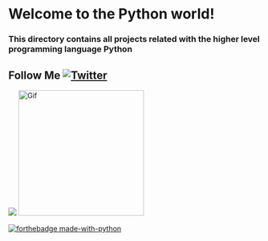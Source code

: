 # Welcome to the Python world!

### This directory contains all projects related with the higher level programming language Python

## Follow Me [![Twitter](https://img.shields.io/twitter/url/https/twitter.com/shell_terminal.svg?style=social&label=Follow%20%40shell_terminal)](https://twitter.com/shell_terminal) <a href ="facebook.com/shell.terminal">
<img src="https://img.shields.io/badge/Facebook-1877F2?style=for-the-badge&logo=facebook&logoColor=white"></a>
<a href="https://github.com/Shell-thon/alx-higher_level_programming">
  <img src="https://i.gifer.com/origin/03/0367c66992f9d6c364c210605373f6b0_w200.gif" alt="Gif" width="250" height="250">
  </a>
  
  [![forthebadge made-with-python](http://ForTheBadge.com/images/badges/made-with-python.svg)](https://www.python.org/)